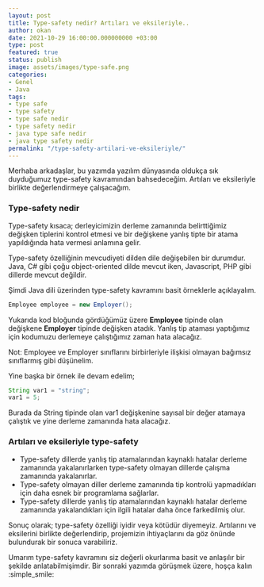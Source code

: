 ```yaml
---
layout: post
title: Type-safety nedir? Artıları ve eksileriyle..
author: okan
date: 2021-10-29 16:00:00.000000000 +03:00
type: post
featured: true
status: publish
image: assets/images/type-safe.png
categories:
- Genel 
- Java
tags:
- type safe
- type safety
- type safe nedir
- type safety nedir
- java type safe nedir
- java type safety nedir
permalink: "/type-safety-artilari-ve-eksileriyle/"
---
```

Merhaba arkadaşlar, bu yazımda yazılım dünyasında oldukça sık duyduğumuz type-safety kavramından bahsedeceğim. Artıları ve eksileriyle birlikte değerlendirmeye çalışacağım.

### Type-safety nedir

Type-safety kısaca; derleyicimizin derleme zamanında belirttiğimiz değişken tiplerini kontrol etmesi ve bir değişkene yanlış tipte bir atama yapıldığında hata vermesi anlamına gelir.

Type-safety özelliğinin mevcudiyeti dilden dile değişebilen bir durumdur. Java, C# gibi çoğu object-oriented dilde mevcut iken, Javascript, PHP gibi dillerde mevcut değildir.

Şimdi Java dili üzerinden type-safety kavramını basit örneklerle açıklayalım.

```java
Employee employee = new Employer();
```
Yukarıda kod bloğunda gördüğümüz üzere **Employee** tipinde olan değişkene **Employer** tipinde değişken atadık. Yanlış tip ataması yaptığımız için kodumuzu derlemeye çalıştığımız zaman hata alacağız.

Not: Employee ve Employer sınıflarını birbirleriyle ilişkisi olmayan bağımsız sınıflarmış gibi düşünelim.

Yine başka bir örnek ile devam edelim;
```java
String var1 = "string";
var1 = 5;
```
Burada da String tipinde olan var1 değişkenine sayısal bir değer atamaya çalıştık ve yine derleme zamanında hata alacağız.

### Artıları ve eksileriyle **type-safety**
* Type-safety dillerde yanlış tip atamalarından kaynaklı hatalar derleme zamanında yakalanırlarken type-safety olmayan dillerde çalışma zamanında yakalanırlar. 
* Type-safety olmayan diller derleme zamanında tip kontrolü yapmadıkları için daha esnek bir programlama sağlarlar.
* Type-safety dillerde yanlış tip atamalarından kaynaklı hatalar derleme zamanında yakalandıkları için ilgili hatalar daha önce farkedilmiş olur.

Sonuç olarak; type-safety özelliği iyidir veya kötüdür diyemeyiz. Artılarını ve eksilerini birlikte değerlendirip, projemizin ihtiyaçlarını da göz önünde bulundurak bir sonuca varabiliriz.

Umarım type-safety kavramını siz değerli okurlarıma basit ve anlaşılır bir şekilde anlatabilmişimdir. Bir sonraki yazımda görüşmek üzere, hoşça kalın :simple_smile:

    